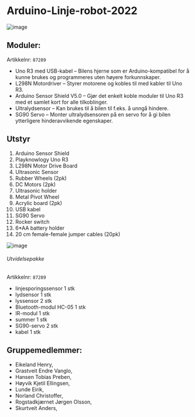 # Arduino-Linje-robot-2022

![image](https://user-images.githubusercontent.com/101246909/166637149-6b017c9a-1fe6-4fb6-a266-50a605a3af2d.png)


## Moduler:
Artikkelnr: ```87289```
* Uno R3 med USB-kabel – Bilens hjerne som er Arduino-kompatibel for å kunne brukes og programmeres uten høyere forkunnskaper.
* L298N Motordriver – Styrer motorene og kobles til med kabler til Uno R3.
* Arduino Sensor Shield V5.0 – Gjør det enkelt koble moduler til Uno R3 med et samlet kort for alle tilkoblinger.
* Ultralydsensor – Kan brukes til å bilen til f.eks. å unngå hindere.
* SG90 Servo – Monter ultralydsensoren på en servo for å gi bilen ytterligere hinderavvikende egenskaper.


## Utstyr 

1. Arduino Sensor Shield
2. Playknowlogy Uno R3
3. L298N Motor Drive Board
4. Ultrasonic Sensor
5. Rubber Wheels (2pk)
6. DC Motors (2pk)
7. Ultrasonic holder
8. Metal Pivot Wheel
9. Acrylic board (2pk)
10. USB kabel
11. SG90 Servo
12. Rocker switch
13. 6*AA battery holder
14. 20 cm female-female jumper cables (20pk)

![image](https://user-images.githubusercontent.com/101700939/166636147-e6b7008a-0da3-4474-8530-5c4d69a7365d.png)


###### Utvidelsepakke 
Artikkelnr: ```87289```

* linjesporingssensor 			1 stk
* lydsensor					1 stk
* lyssensor					2 stk
* Bluetooth-modul HC-05			1 stk
* IR-modul					1 stk
* summer					1 stk
* SG90-servo				2 stk
* kabel					1 stk



## Gruppemedlemmer:

- Eikeland Henry,
- Grastveit Endre Vanglo,
- Hansen Tobias Preben, 
- Høyvik Kjetil Ellingsen,
- Lunde Eirik,
- Norland Christoffer,
- Rogstadkjærnet Jørgen Olsson,
- Skurtveit Anders,

